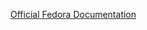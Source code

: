 [Official Fedora Documentation](https://docs.fedoraproject.org/en-US/fedora/latest/system-administrators-guide/servers/Configuring_NTP_Using_ntpd/)
